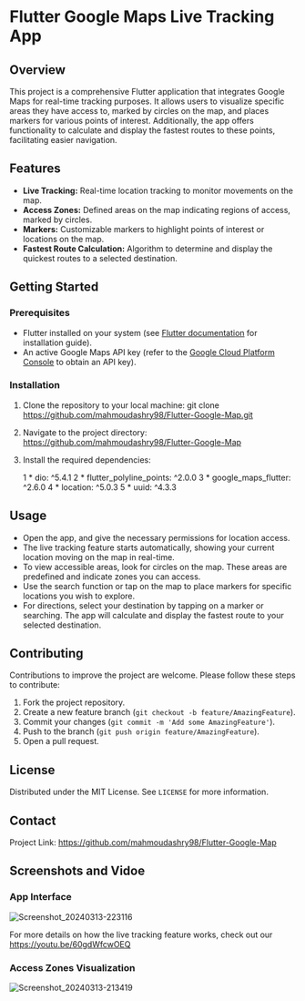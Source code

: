 # Flutter Google Maps Live Tracking App

## Overview
This project is a comprehensive Flutter application that integrates Google Maps for real-time tracking purposes. It allows users to visualize specific areas they have access to, marked by circles on the map, and places markers for various points of interest. Additionally, the app offers functionality to calculate and display the fastest routes to these points, facilitating easier navigation.

## Features
- **Live Tracking:** Real-time location tracking to monitor movements on the map.
- **Access Zones:** Defined areas on the map indicating regions of access, marked by circles.
- **Markers:** Customizable markers to highlight points of interest or locations on the map.
- **Fastest Route Calculation:** Algorithm to determine and display the quickest routes to a selected destination.

## Getting Started

### Prerequisites
- Flutter installed on your system (see [Flutter documentation](https://flutter.dev/docs/get-started/install) for installation guide).
- An active Google Maps API key (refer to the [Google Cloud Platform Console](https://console.cloud.google.com/) to obtain an API key).

### Installation
1. Clone the repository to your local machine:
   git clone https://github.com/mahmoudashry98/Flutter-Google-Map.git

2. Navigate to the project directory:
   https://github.com/mahmoudashry98/Flutter-Google-Map

3. Install the required dependencies:

   1 * dio: ^5.4.1
   2 * flutter_polyline_points: ^2.0.0
   3 * google_maps_flutter: ^2.6.0
   4 * location: ^5.0.3
   5 * uuid: ^4.3.3


## Usage
- Open the app, and give the necessary permissions for location access.
- The live tracking feature starts automatically, showing your current location moving on the map in real-time.
- To view accessible areas, look for circles on the map. These areas are predefined and indicate zones you can access.
- Use the search function or tap on the map to place markers for specific locations you wish to explore.
- For directions, select your destination by tapping on a marker or searching. The app will calculate and display the fastest route to your selected destination.

## Contributing
Contributions to improve the project are welcome. Please follow these steps to contribute:
1. Fork the project repository.
2. Create a new feature branch (`git checkout -b feature/AmazingFeature`).
3. Commit your changes (`git commit -m 'Add some AmazingFeature'`).
4. Push to the branch (`git push origin feature/AmazingFeature`).
5. Open a pull request.

## License
Distributed under the MIT License. See `LICENSE` for more information.

## Contact

Project Link: https://github.com/mahmoudashry98/Flutter-Google-Map

## Screenshots and Vidoe

### App Interface
![Screenshot_20240313-223116](https://github.com/mahmoudashry98/Flutter-Google-Map/assets/83143927/f455bebd-3667-4981-904f-f57990046593)




For more details on how the live tracking feature works, check out our https://youtu.be/60gdWfcwOEQ

### Access Zones Visualization
![Screenshot_20240313-213419](https://github.com/mahmoudashry98/Flutter-Google-Map/assets/83143927/9b710fb7-188b-412a-a353-a20ad322ea95)



